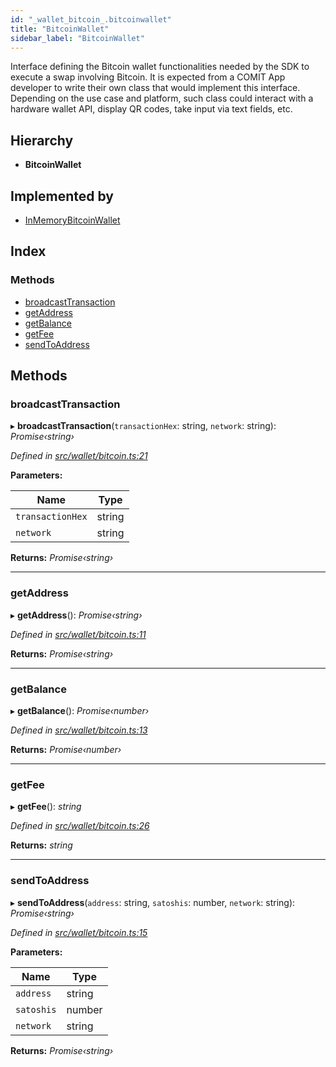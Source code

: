 ```yaml
---
id: "_wallet_bitcoin_.bitcoinwallet"
title: "BitcoinWallet"
sidebar_label: "BitcoinWallet"
---
```


Interface defining the Bitcoin wallet functionalities needed by the SDK to execute a swap involving Bitcoin.
It is expected from a COMIT App developer to write their own class that would implement this interface.
Depending on the use case and platform, such class could interact with a hardware wallet API, display QR codes,
take input via text fields, etc.

## Hierarchy

* **BitcoinWallet**

## Implemented by

* [InMemoryBitcoinWallet](../classes/_wallet_bitcoin_.inmemorybitcoinwallet.md)

## Index

### Methods

* [broadcastTransaction](_wallet_bitcoin_.bitcoinwallet.md#broadcasttransaction)
* [getAddress](_wallet_bitcoin_.bitcoinwallet.md#getaddress)
* [getBalance](_wallet_bitcoin_.bitcoinwallet.md#getbalance)
* [getFee](_wallet_bitcoin_.bitcoinwallet.md#getfee)
* [sendToAddress](_wallet_bitcoin_.bitcoinwallet.md#sendtoaddress)

## Methods

###  broadcastTransaction

▸ **broadcastTransaction**(`transactionHex`: string, `network`: string): *Promise‹string›*

*Defined in [src/wallet/bitcoin.ts:21](https://github.com/comit-network/comit-js-sdk/blob/ee6360f/src/wallet/bitcoin.ts#L21)*

**Parameters:**

Name | Type |
------ | ------ |
`transactionHex` | string |
`network` | string |

**Returns:** *Promise‹string›*

___

###  getAddress

▸ **getAddress**(): *Promise‹string›*

*Defined in [src/wallet/bitcoin.ts:11](https://github.com/comit-network/comit-js-sdk/blob/ee6360f/src/wallet/bitcoin.ts#L11)*

**Returns:** *Promise‹string›*

___

###  getBalance

▸ **getBalance**(): *Promise‹number›*

*Defined in [src/wallet/bitcoin.ts:13](https://github.com/comit-network/comit-js-sdk/blob/ee6360f/src/wallet/bitcoin.ts#L13)*

**Returns:** *Promise‹number›*

___

###  getFee

▸ **getFee**(): *string*

*Defined in [src/wallet/bitcoin.ts:26](https://github.com/comit-network/comit-js-sdk/blob/ee6360f/src/wallet/bitcoin.ts#L26)*

**Returns:** *string*

___

###  sendToAddress

▸ **sendToAddress**(`address`: string, `satoshis`: number, `network`: string): *Promise‹string›*

*Defined in [src/wallet/bitcoin.ts:15](https://github.com/comit-network/comit-js-sdk/blob/ee6360f/src/wallet/bitcoin.ts#L15)*

**Parameters:**

Name | Type |
------ | ------ |
`address` | string |
`satoshis` | number |
`network` | string |

**Returns:** *Promise‹string›*
